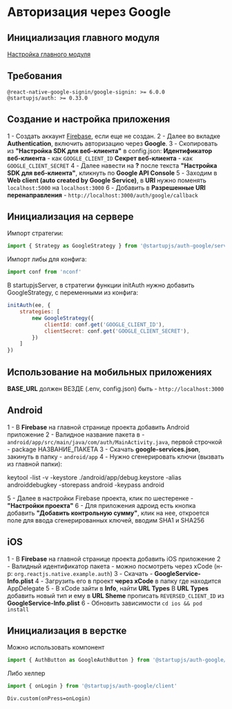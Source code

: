 # Авторизация через Google

## Инициализация главного модуля
[Настройка главного модуля](/docs/auth/main)

## Требования
```
@react-native-google-signin/google-signin: >= 6.0.0
@startupjs/auth: >= 0.33.0
```

## Создание и настройка приложения
1 - Создать аккаунт [Firebase](https://console.firebase.google.com/), если еще не создан.
2 - Далее во вкладке **Authentication**, включить авторизацию через **Google**.
3 - Скопировать из **"Настройка SDK для веб-клиента"** в config.json:
**Идентификатор веб-клиента** - как `GOOGLE_CLIENT_ID`
**Секрет веб-клиента** - как `GOOGLE_CLIENT_SECRET`
4 - Далее навести на **?** после текста **"Настройка SDK для веб-клиента"**, кликнуть по **Google API Console**
5 - Заходим в **Web client (auto created by Google Service)**, в **URI** нужно поменять `localhost:5000` на `localhost:3000`
6 - Добавить в **Разрешенные URI перенаправления** -
`http://localhost:3000/auth/google/callback`

## Инициализация на сервере
Импорт стратегии:
```js
import { Strategy as GoogleStrategy } from '@startupjs/auth-google/server'
```

Импорт либы для конфига:
```js
import conf from 'nconf'
```

В startupjsServer, в стратегии функции initAuth нужно добавить GoogleStrategy, с переменными из конфига:
```js
initAuth(ee, {
    strategies: [
        new GoogleStrategy({
            clientId: conf.get('GOOGLE_CLIENT_ID'),
            clientSecret: conf.get('GOOGLE_CLIENT_SECRET'),
        })
    ]
})
```

## Использование на мобильных приложениях
**BASE_URL** должен ВЕЗДЕ (.env, config.json) быть - `http://localhost:3000`

## Android
1 - В **Firebase** на главной странице проекта добавить Android приложение
2 - Валидное название пакета в - `android/app/src/main/java/com/auth/MainActivity.java`, первой строчкой - package НАЗВАНИЕ_ПАКЕТА
3 - Скачать **google-services.json**, закинуть в папку - `android/app`
4 - Нужно сгенерировать ключи (вызвать из главной папки):

keytool -list -v -keystore ./android/app/debug.keystore -alias androiddebugkey -storepass android -keypass android

5 - Далее в настройки Firebase проекта, клик по шестеренке - **"Настройки проекта"**
6 - Для приложения адроид есть кнопка добавить **"Добавить контрольную сумму"**, клик на нее, откроется поле для ввода сгенерированных ключей, вводим SHA1 и SHA256

## iOS
1 - В **Firebase** на главной странице проекта добавить iOS приложение
2 - Валидный идентификатор пакета - можно посмотреть через xCode (н-р: `org.reactjs.native.example.auth`)
3 - Скачать - **GoogleService-Info.plist**
4 - Загрузить его в проект **через xCode** в папку где находится AppDelegate
5 - В xCode зайти в **Info**, найти **URL Types**
В **URL Types** добавить новый тип и ему в **URL Sheme** прописать `REVERSED_CLIENT_ID` из **GoogleService-Info.plist**
6 - Обновить зависимости `cd ios && pod install`

## Инициализация в верстке
Можно использовать компонент
```js
import { AuthButton as GoogleAuthButton } from '@startupjs/auth-google/client'
```

Либо хелпер
```js
import { onLogin } from '@startupjs/auth-google/client'
```
```pug
Div.custom(onPress=onLogin)
```
